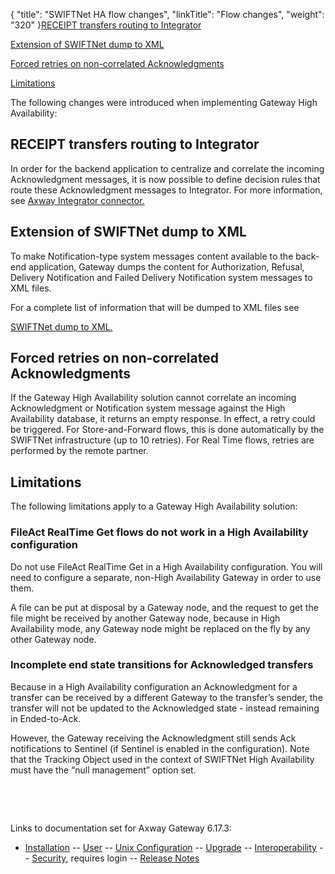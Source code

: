 {
    "title": "SWIFTNet HA flow changes",
    "linkTitle": "Flow changes",
    "weight": "320"
}[RECEIPT transfers routing to Integrator](#RECEIPT)

[Extension of SWIFTNet dump to XML](#Extensio)

[Forced retries on non-correlated Acknowledgments](#Forced)

[Limitations](#Limitati)

The following changes were introduced when implementing Gateway High Availability:

<span id="RECEIPT"></span>

## RECEIPT transfers routing to Integrator

In order for the backend application to centralize and correlate the incoming Acknowledgment messages, it is now possible to define decision rules that route these Acknowledgment messages to Integrator. For more information, see [Axway Integrator connector.](../../../integrator_about/integrator_connector)

<span id="Extensio"></span>

## Extension of SWIFTNet dump to XML

To make Notification-type system messages content available to the back-end application, Gateway dumps the content for Authorization, Refusal, Delivery Notification and Failed Delivery Notification system messages to XML files.

For a complete list of information that will be dumped to XML files see

[SWIFTNet dump to XML.](../../swiftnet_backup_sites/swiftnet_dump_to_xml)

<span id="Forced"></span>

## Forced retries on non-correlated Acknowledgments

If the Gateway High Availability solution cannot correlate an incoming Acknowledgment or Notification system message against the High Availability database, it returns an empty response. In effect, a retry could be triggered. For Store-and-Forward flows, this is done automatically by the SWIFTNet infrastructure (up to 10 retries). For Real Time flows, retries are performed by the remote partner.

<span id="Limitati"></span>

## Limitations

The following limitations apply to a Gateway High Availability solution:

### FileAct RealTime Get flows do not work in a High Availability configuration

Do not use FileAct RealTime Get in a High Availability configuration. You will need to configure a separate, non-High Availability Gateway in order to use them.

A file can be put at disposal by a Gateway node, and the request to get the file might be received by another Gateway node, because in High Availability mode, any Gateway node might be replaced on the fly by any other Gateway node.

### Incomplete end state transitions for Acknowledged transfers

Because in a High Availability configuration an Acknowledgment for a transfer can be received by a different Gateway to the transfer’s sender, the transfer will not be updated to the Acknowledged state - instead remaining in Ended-to-Ack.

However, the Gateway receiving the Acknowledgment still sends Ack notifications to Sentinel (if Sentinel is enabled in the configuration). Note that the Tracking Object used in the context of SWIFTNet High Availability must have the “null management” option set.

 

 

Links to documentation set for Axway Gateway <span class="mc-variable axway_variables.Release_Number variable">6.17.3</span>:

-   [Installation](#) -- [User](#) -- [Unix Configuration](#) -- [Upgrade](#) -- [Interoperability](#) -- [Security](#), requires login -- [Release Notes](#)

